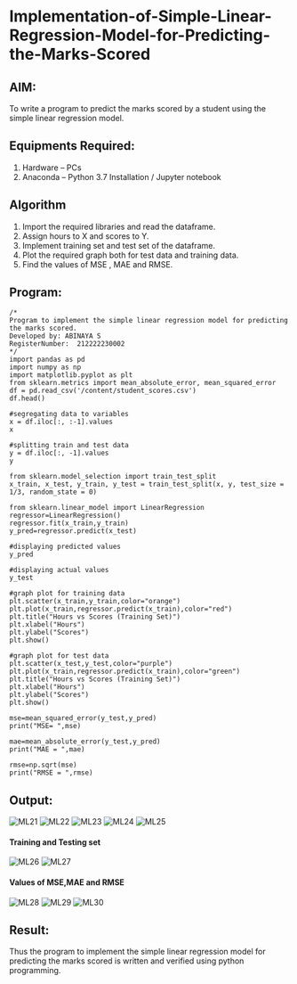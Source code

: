 # Implementation-of-Simple-Linear-Regression-Model-for-Predicting-the-Marks-Scored

## AIM:
To write a program to predict the marks scored by a student using the simple linear regression model.

## Equipments Required:
1. Hardware – PCs
2. Anaconda – Python 3.7 Installation / Jupyter notebook

## Algorithm
1. Import the required libraries and read the dataframe.
2. Assign hours to X and scores to Y.
3. Implement training set and test set of the dataframe.
4. Plot the required graph both for test data and training data.
5. Find the values of MSE , MAE and RMSE.
## Program:
```
/*
Program to implement the simple linear regression model for predicting the marks scored.
Developed by: ABINAYA S
RegisterNumber:  212222230002
*/
import pandas as pd
import numpy as np
import matplotlib.pyplot as plt
from sklearn.metrics import mean_absolute_error, mean_squared_error
df = pd.read_csv('/content/student_scores.csv')
df.head()

#segregating data to variables
x = df.iloc[:, :-1].values
x

#splitting train and test data
y = df.iloc[:, -1].values
y

from sklearn.model_selection import train_test_split
x_train, x_test, y_train, y_test = train_test_split(x, y, test_size = 1/3, random_state = 0)

from sklearn.linear_model import LinearRegression 
regressor=LinearRegression()
regressor.fit(x_train,y_train)
y_pred=regressor.predict(x_test)

#displaying predicted values
y_pred

#displaying actual values
y_test

#graph plot for training data
plt.scatter(x_train,y_train,color="orange")
plt.plot(x_train,regressor.predict(x_train),color="red")
plt.title("Hours vs Scores (Training Set)")
plt.xlabel("Hours")
plt.ylabel("Scores")
plt.show()

#graph plot for test data
plt.scatter(x_test,y_test,color="purple")
plt.plot(x_train,regressor.predict(x_train),color="green")
plt.title("Hours vs Scores (Training Set)")
plt.xlabel("Hours")
plt.ylabel("Scores")
plt.show()

mse=mean_squared_error(y_test,y_pred)
print("MSE= ",mse)

mae=mean_absolute_error(y_test,y_pred)
print("MAE = ",mae)

rmse=np.sqrt(mse)
print("RMSE = ",rmse)

```

## Output:
![ML21](https://github.com/abinayasangeetha/Implementation-of-Simple-Linear-Regression-Model-for-Predicting-the-Marks-Scored/assets/119393675/c9b4e4b8-d079-416a-b87d-c348a17453b6)
![ML22](https://github.com/abinayasangeetha/Implementation-of-Simple-Linear-Regression-Model-for-Predicting-the-Marks-Scored/assets/119393675/2ec628e0-d2b2-4833-ab0d-8ecc910807ce)
![ML23](https://github.com/abinayasangeetha/Implementation-of-Simple-Linear-Regression-Model-for-Predicting-the-Marks-Scored/assets/119393675/829bdef5-fbd0-4242-a07a-60ee1cfdcecc)
![ML24](https://github.com/abinayasangeetha/Implementation-of-Simple-Linear-Regression-Model-for-Predicting-the-Marks-Scored/assets/119393675/fec02645-27dd-4f0c-a2a2-8c3880bd69cb)
![ML25](https://github.com/abinayasangeetha/Implementation-of-Simple-Linear-Regression-Model-for-Predicting-the-Marks-Scored/assets/119393675/d0d81c1b-30f5-4cfc-a6f7-379b36883417)
#### Training and Testing set

![ML26](https://github.com/abinayasangeetha/Implementation-of-Simple-Linear-Regression-Model-for-Predicting-the-Marks-Scored/assets/119393675/d38af052-5fe6-4f49-969c-08fc8ab0c54a)
![ML27](https://github.com/abinayasangeetha/Implementation-of-Simple-Linear-Regression-Model-for-Predicting-the-Marks-Scored/assets/119393675/d04941d1-c6bc-42d3-80c5-e6f78fdc59bd)
#### Values of MSE,MAE and RMSE
![ML28](https://github.com/abinayasangeetha/Implementation-of-Simple-Linear-Regression-Model-for-Predicting-the-Marks-Scored/assets/119393675/1d5b020d-0016-4880-a788-77072d15ad1f)
![ML29](https://github.com/abinayasangeetha/Implementation-of-Simple-Linear-Regression-Model-for-Predicting-the-Marks-Scored/assets/119393675/4029b3d2-67ad-4acb-9551-31ccc82507c9)
![ML30](https://github.com/abinayasangeetha/Implementation-of-Simple-Linear-Regression-Model-for-Predicting-the-Marks-Scored/assets/119393675/9f5f78af-bec5-49a7-86ab-99bcafea889c)


## Result:
Thus the program to implement the simple linear regression model for predicting the marks scored is written and verified using python programming.
